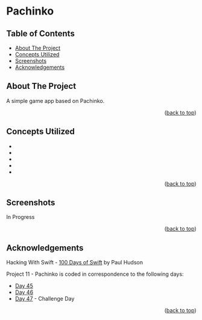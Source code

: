 # Pachinko


<!-- Table of Contents -->
## Table of Contents
* [About The Project](#about-the-project)
* [Concepts Utilized](#concepts-utilized)
* [Screenshots](#screenshots)
* [Acknowledgements](#acknowledgements)


<!-- ABOUT THE PROJECT -->
## About The Project

A simple game app based on Pachinko.

<p align="right">(<a href="#top">back to top</a>)</p>


<!-- CONCEPTS UTILIZED -->
## Concepts Utilized
*
*
*
*
*

<p align="right">(<a href="#top">back to top</a>)</p>


<!-- SCREENSHOTS -->
## Screenshots
In Progress

<p align="right">(<a href="#top">back to top</a>)</p>


<!-- ACKNOWLEDGEMENTS -->
## Acknowledgements
Hacking With Swift - [100 Days of Swift] by Paul Hudson

Project 11 - Pachinko is coded in correspondence to the following days:
* [Day 45]
* [Day 46]
* [Day 47] - Challenge Day

<p align="right">(<a href="#top">back to top</a>)</p>



<!-- MARKDOWN LINKS & IMAGES -->
<!-- https://www.markdownguide.org/basic-syntax/#reference-style-links -->
[100 Days of Swift]: https://www.hackingwithswift.com/100 (100 Days of Swift)
[Day 45]: https://www.hackingwithswift.com/100/45
[Day 46]: https://www.hackingwithswift.com/100/46
[Day 47]: https://www.hackingwithswift.com/100/47

